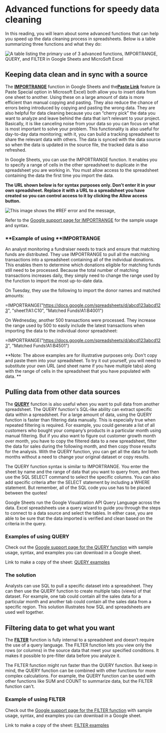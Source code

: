# Advanced functions for speedy data cleaning

In this reading, you will learn about some advanced functions that can help you speed up the data cleaning process in spreadsheets. Below is a table summarizing three functions and what they do:

![A table listing the primary use of 3 advanced functions, IMPORTRANGE, QUERY, and FILTER in Google Sheets and MicroSoft Excel](https://d3c33hcgiwev3.cloudfront.net/imageAssetProxy.v1/ulCbsJFoS9erYrW-Sr1I_Q_d2f1f7fa0ac34bbc8b9c12e0fdf92ef1_Screenshot-2023-11-17-3.16.09-PM.png?expiry=1720569600000&hmac=LWBzgnOO7TvMxMH6Wl6p-emYvXxV9llrc8gWJkyX2K4)

## Keeping data clean and in sync with a source

The [**IMPORTRANGE**](https://support.google.com/docs/answer/3093340?hl=en) function in Google Sheets and the[**Paste Link**](https://professor-excel.com/how-to-paste-cell-links/ "Paste Link") feature (a Paste Special option in Microsoft Excel) both allow you to insert data from one sheet to another. Using these on a large amount of data is more efficient than manual copying and pasting. They also reduce the chance of errors being introduced by copying and pasting the wrong data. They are also helpful for data cleaning because you can “cherry pick” the data you want to analyze and leave behind the data that isn’t relevant to your project. Basically, it is like canceling noise from your data so you can focus on what is most important to solve your problem. This functionality is also useful for day-to-day data monitoring; with it, you can build a tracking spreadsheet to share the relevant data with others. The data is synced with the data source so when the data is updated in the source file, the tracked data is also refreshed.

In Google Sheets, you can use the IMPORTRANGE function. It enables you to specify a range of cells in the other spreadsheet to duplicate in the spreadsheet you are working in. You must allow access to the spreadsheet containing the data the first time you import the data.

**The URL shown below is for syntax purposes only. Don't enter it in your own spreadsheet. Replace it with a URL to a spreadsheet you have created so you can control access to it by clicking the Allow access button.**

![This image shows the #REF error and the message, ](https://d3c33hcgiwev3.cloudfront.net/imageAssetProxy.v1/MSGojhA_QaWhqI4QP5GlqA_1847a3dfdf7f4221aa3e9fefa55f06f1_Screenshot-2022-05-19-2.42.39-PM.png?expiry=1720569600000&hmac=_8w2XVF4_8fTAo2L6bDPIBLcXBM69kLcPiK6OuqNmsc)

Refer to the [Google support page for IMPORTRANGE](https://support.google.com/docs/answer/3093340?hl=en# "Google support page for IMPORTRANGE") for the sample usage and syntax.

### **Example of using **IMPORTRANGE

An analyst monitoring a fundraiser needs to track and ensure that matching funds are distributed. They use IMPORTRANGE to pull all the matching transactions into a spreadsheet containing all of the individual donations. This enables them to determine which donations eligible for matching funds still need to be processed. Because the total number of matching transactions increases daily, they simply need to change the range used by the function to import the most up-to-date data.

On Tuesday, they use the following to import the donor names and matched amounts:

=IMPORTRANGE("https://docs.google.com/spreadsheets/d/abcd123abcd123", "sheet1!A1:C10", "Matched Funds!A1:B4001")

On Wednesday, another 500 transactions were processed. They increase the range used by 500 to easily include the latest transactions when importing the data to the individual donor spreadsheet:

=IMPORTRANGE("https://docs.google.com/spreadsheets/d/abcd123abcd123", "Matched Funds!A1:B4501")

**Note: The above examples are for illustrative purposes only. Don't copy and paste them into your spreadsheet. To try it out yourself, you will need to substitute your own URL (and sheet name if you have multiple tabs) along with the range of cells in the spreadsheet that you have populated with data. **

## Pulling data from other data sources

The [**QUERY**](https://support.google.com/docs/answer/3093343?hl=en "QUERY") function is also useful when you want to pull data from another spreadsheet. The QUERY function's SQL-like ability can extract specific data within a spreadsheet. For a large amount of data, using the QUERY function is faster than filtering data manually. This is especially true when repeated filtering is required. For example, you could generate a list of all customers who bought your company’s products in a particular month using manual filtering. But if you also want to figure out customer growth month over month, you have to copy the filtered data to a new spreadsheet, filter the data for sales during the following month, and then copy those results for the analysis. With the QUERY function, you can get all the data for both months without a need to change your original dataset or copy results.

The QUERY function syntax is similar to IMPORTRANGE. You enter the sheet by name and the range of data that you want to query from, and then use the SQL SELECT command to select the specific columns. You can also add specific criteria after the SELECT statement by including a WHERE statement. But remember, all of the SQL code you use has to be placed between the quotes!

Google Sheets run the Google Visualization API Query Language across the data. Excel spreadsheets use a query wizard to guide you through the steps to connect to a data source and select the tables. In either case, you are able to be sure that the data imported is verified and clean based on the criteria in the query.

### **Examples of using QUERY**

Check out the [Google support page for the QUERY function](https://support.google.com/docs/answer/3093343?hl=en "Google Support page for the QUERY function") with sample usage, syntax, and examples you can download in a Google sheet.

Link to make a copy of the sheet: [QUERY examples](https://docs.google.com/spreadsheets/d/1815H5TCe91LLT6tD6FmxMHmeJAAkr4o5Q6rNpV6xiFk/copy "examples of using the QUERY function")

### **The solution**

Analysts can use SQL to pull a specific dataset into a spreadsheet. They can then use the QUERY function to create multiple tabs (views) of that dataset. For example, one tab could contain all the sales data for a particular month and another tab could contain all the sales data from a specific region. This solution illustrates how SQL and spreadsheets are used well together.

## Filtering data to get what you want

The [**FILTER**](https://support.google.com/docs/answer/3093197?hl=en "FILTER") function is fully internal to a spreadsheet and doesn’t require the use of a query language. The FILTER function lets you view only the rows (or columns) in the source data that meet your specified conditions. It makes it possible to pre-filter data before you analyze it.

The FILTER function might run faster than the QUERY function. But keep in mind, the QUERY function can be combined with other functions for more complex calculations. For example, the QUERY function can be used with other functions like SUM and COUNT to summarize data, but the FILTER function can't.

### **Example of using FILTER**

Check out the [Google support page for the FILTER function](https://support.google.com/docs/answer/3093197?hl=en "Google Support page for the FILTER function") with sample usage, syntax, and examples you can download in a Google sheet.

Link to make a copy of the sheet: [FILTER examples](https://docs.google.com/spreadsheets/d/1caULJLQvQuzBnCN7rO9utg0xSKrYms7wM0Ph7A2JXY4/copy "FILTER examples")
